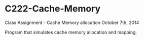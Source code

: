 # C222-Cache-Memory
Class Assignment - Cache Memory allocation
October 7th, 2014  

Program that simulates cache memory allocation and mapping.
